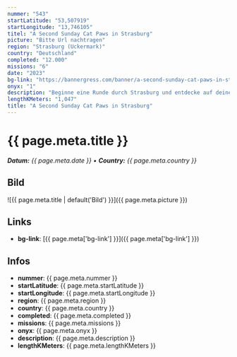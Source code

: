 ```yaml
---
nummer: "543"
startLatitude: "53,507919"
startLongitude: "13,746105"
titel: "A Second Sunday Cat Paws in Strasburg"
picture: "Bitte Url nachtragen"
region: "Strasburg (Uckermark)"
country: "Deutschland"
completed: "12.000"
missions: "6"
date: "2023"
bg-link: "https://bannergress.com/banner/a-second-sunday-cat-paws-in-strasburg-9199"
onyx: "1"
description: "Beginne eine Runde durch Strasburg und entdecke auf deiner Runde Sehenswürdigkeiten und Denkmäler der Stadt Strasburg. Starte in der Schulstraße"
lengthKMeters: "1,047"
title: "A Second Sunday Cat Paws in Strasburg"
---
```


# {{ page.meta.title }}
_**Datum:** {{ page.meta.date }} • **Country:** {{ page.meta.country }}_

## Bild
![{{ page.meta.title | default('Bild') }}]({{ page.meta.picture }})

## Links
- **bg-link**: [{{ page.meta['bg-link'] }}]({{ page.meta['bg-link'] }})

## Infos
- **nummer**: {{ page.meta.nummer }}
- **startLatitude**: {{ page.meta.startLatitude }}
- **startLongitude**: {{ page.meta.startLongitude }}
- **region**: {{ page.meta.region }}
- **country**: {{ page.meta.country }}
- **completed**: {{ page.meta.completed }}
- **missions**: {{ page.meta.missions }}
- **onyx**: {{ page.meta.onyx }}
- **description**: {{ page.meta.description }}
- **lengthKMeters**: {{ page.meta.lengthKMeters }}

